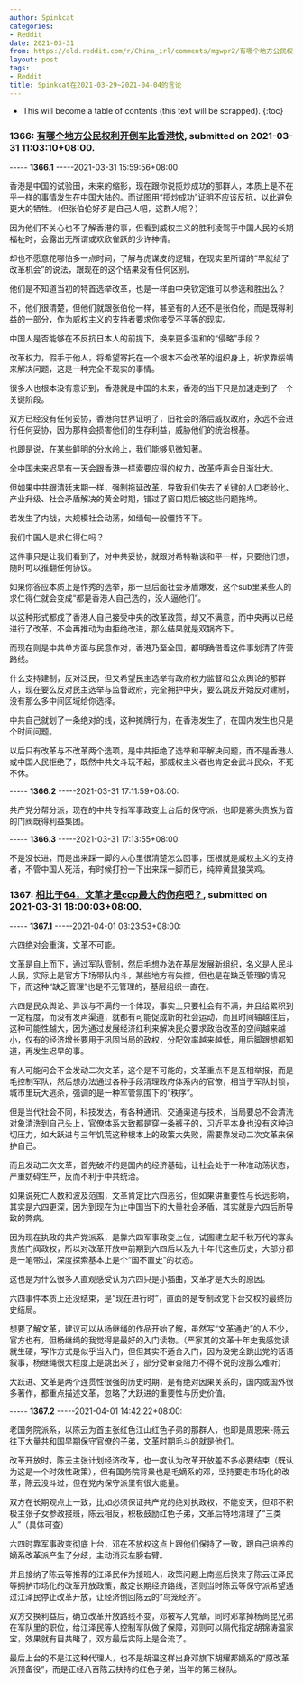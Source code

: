 ```yaml
---
author: Spinkcat
categories:
- Reddit
date: 2021-03-31
from: https://old.reddit.com/r/China_irl/comments/mgwpr2/有哪个地方公民权利开倒车比香港快/
layout: post
tags:
- Reddit
title: Spinkcat在2021-03-29~2021-04-04的言论
---
```


* This will become a table of contents (this text will be scrapped).
{:toc}

### 1366: [有哪个地方公民权利开倒车比香港快](https://old.reddit.com/r/China_irl/comments/mgwpr2/有哪个地方公民权利开倒车比香港快/), submitted on 2021-03-31 11:03:10+08:00.

----- __1366.1__ -----2021-03-31 15:59:56+08:00:

香港是中国的试验田，未来的缩影，现在跟你说揽炒成功的那群人，本质上是不在乎一样的事情发生在中国大陆的。而试图用“揽炒成功”证明不应该反抗，以此避免更大的牺牲。（但张伯伦好歹是自己人吧，这群人呢？）

因为他们不关心也不了解香港的事，但看到威权主义的胜利凌驾于中国人民的长期福祉时，会露出无所谓或欢欣雀跃的少许神情。

却也不愿意花哪怕多一点时间，了解与虎谋皮的逻辑，在现实里所谓的“早就给了改革机会”的说法，跟现在的这个结果没有任何区别。

他们是不知道当初的特首选举改革，也是一样由中央钦定谁可以参选和胜出么？

不，他们很清楚，但他们就跟张伯伦一样，甚至有的人还不是张伯伦，而是既得利益的一部分，作为威权主义的支持者要求你接受不平等的现实。

中国人是否能够在不反抗日本人的前提下，换来更多温和的“侵略”手段？

改革权力，假手于他人，将希望寄托在一个根本不会改革的组织身上，祈求靠绥靖来解决问题，这是一种完全不现实的事情。

很多人也根本没有意识到，香港就是中国的未来，香港的当下只是加速走到了一个关键阶段。

双方已经没有任何妥协，香港向世界证明了，旧社会的落后威权政府，永远不会进行任何妥协，因为那样会损害他们的生存利益，威胁他们的统治根基。

也即是说，在某些鲜明的分水岭上，我们能够见微知著。

全中国未来迟早有一天会跟香港一样索要应得的权力，改革呼声会日渐壮大。

但如果中共跟清廷末期一样，强制拖延改革，导致我们失去了关键的人口老龄化、产业升级、社会矛盾解决的黄金时期，错过了窗口期后被这些问题拖垮。

若发生了内战，大规模社会动荡，如缅甸一般僵持不下。

我们中国人是求仁得仁吗？

这件事只是让我们看到了，对中共妥协，就跟对希特勒谈和平一样，只要他们想，随时可以推翻任何协议。

如果你答应本质上是作秀的选举，那一旦后面社会矛盾爆发，这个sub里某些人的求仁得仁就会变成“都是香港人自己选的，没人逼他们”。

以这种形式都成了香港人自己接受中央的改革政策，却又不满意，而中央再以已经进行了改革，不会再推动为由拒绝改进，那么结果就是双锅齐下。

而现在则是中共单方面与民意作对，香港乃至全国，都明确借着这件事划清了阵营路线。

什么支持建制，反对泛民，但又希望民主选举有政府权力监督和公众舆论的那群人，现在要么反对民主选举与监督政府，完全拥护中央，要么跳反开始反对建制，没有那么多中间区域给你选择。

中共自己就划了一条绝对的线，这种摊牌行为，在香港发生了，在国内发生也只是个时间问题。

以后只有改革与不改革两个选项，是中共拒绝了选举和平解决问题，而不是香港人或中国人民拒绝了，既然中共文斗玩不起，那威权主义者也肯定会武斗民众，不死不休。

----- __1366.2__ -----2021-03-31 17:11:59+08:00:

共产党分帮分派，现在的中共专指军事政变上台后的保守派，也即是寡头贵族为首的门阀既得利益集团。

----- __1366.3__ -----2021-03-31 17:13:55+08:00:

不是没长进，而是出来踩一脚的人心里很清楚怎么回事，压根就是威权主义的支持者，不管中国人死活，有时候打扮一下出来踩一脚而已，纯粹黄鼠狼哭鸡。

### 1367: [相比于64，文革才是ccp最大的伤疤吧？](https://old.reddit.com/r/China_irl/comments/mh2rs5/相比于64文革才是ccp最大的伤疤吧/), submitted on 2021-03-31 18:00:03+08:00.

----- __1367.1__ -----2021-04-01 03:23:53+08:00:

六四绝对会重演，文革不可能。

文革是自上而下，通过军队管制，然后毛想办法在基层发展新组织，名义是人民斗人民，实际上是官方下场带队内斗，某些地方有失控，但也是在缺乏管理的情况下，而这种“缺乏管理”也是不无管理的，基层组织一直在。

六四是民众舆论、异议与不满的一个体现，事实上只要社会有不满，并且给累积到一定程度，而没有发声渠道，就都有可能促成新的社会运动，而且时间轴越往后，这种可能性越大，因为通过发展经济红利来解决民众要求政治改革的空间越来越小，仅有的经济增长要用于巩固当局的政权，分配效率越来越低，用后脚跟想都知道，再发生迟早的事。

有人可能问会不会发动二次文革，这个是不可能的，文革重点不是互相举报，而是毛控制军队，然后想办法通过各种手段清理政府体系内的官僚，相当于军队封锁，城市里玩大逃杀，强调的是一种军管氛围下的“秩序”。

但是当代社会不同，科技发达，有各种通讯、交通渠道与技术，当局要总不会清洗对象清洗到自己头上，官僚体系大致都是穿一条裤子的，习近平本身也没有这种迫切压力，如大跃进与三年饥荒这种根本上的政策大失败，需要靠发动二次文革来保护自己。

而且发动二次文革，首先破坏的是国内的经济基础，让社会处于一种准动荡状态，严重妨碍生产，反而不利于中共统治。

如果说死亡人数和波及范围，文革肯定比六四恶劣，但如果讲重要性与长远影响，其实是六四更深，因为到现在为止中国当下的大量社会矛盾，其实就是六四后所导致的弊病。

因为现在执政的共产党派系，是靠六四军事政变上位，试图建立起千秋万代的寡头贵族门阀政权，所以对改革开放中前期到六四后以及九十年代这些历史，大部分都是一笔带过，深度探索基本上是个“国不置史”的状态。

这也是为什么很多人直观感受认为六四只是小插曲，文革才是大头的原因。

六四事件本质上还没结束，是“现在进行时”，直面的是专制政党下台交权的最终历史结局。

想要了解文革，建议可以从杨继绳的作品开始了解，虽然写“文革通史”的人不少，官方也有，但杨继绳的我觉得是最好的入门读物。（严家其的文革十年史我感觉读就生硬，写作方式是似乎当入门，但但其实不适合入门，因为没完全跳出党的话语叙事，杨继绳很大程度上是跳出来了，部分受审查阻力不得不说的没那么难听）

大跃进、文革是两个连贯性很强的历史时期，是有绝对因果关系的，国内或国外很多著作，都重点描述文革，忽略了大跃进的重要性与历史价值。

----- __1367.2__ -----2021-04-01 14:42:22+08:00:

老国务院派系，以陈云为首主张红色江山红色子弟的那群人，也即是周恩来-陈云往下大量共和国早期保守官僚的子弟，文革时期毛斗的就是他们。

改革开放时，陈云主张计划经济改革，也一度认为改革开放差不多必要结束（既认为这是一个时效性政策），但有国务院背景也是毛嫡系的邓，坚持要走市场化的改革，陈云没斗过，但在党内保守派里有很大能量。

双方在长期观点上一致，比如必须保证共产党的绝对执政权，不能变天，但邓不积极主张子女参政接班，陈云相反，积极鼓励红色子弟，文革后特地清理了“三类人”（具体可查）

六四时靠军事政变彻底上台，邓在不放权这点上跟他们保持了一致，跟自己培养的嫡系改革派产生了分歧，主动消灭左膀右臂。

并且接纳了陈云等推荐的江泽民作为接班人，政策问题上南巡后换来了陈云江泽民等拥护市场化的改革开放政策，敲定长期经济路线，否则当时陈云等保守派希望通过江泽民停止改革开放，让经济倒回陈云的“鸟笼经济”。

双方交换利益后，确立改革开放路线不变，邓被写入党章，同时邓拿掉杨尚昆兄弟在军队里的职位，给江泽民等人控制军队做了保障，邓则可以隔代指定胡锦涛温家宝，效果就有目共睹了，双方最后实际上是合流了。

最后上台的不是江这种代理人，也不是胡温这样出身邓旗下胡耀邦嫡系的“原改革派预备役”，而是正经八百陈云扶持的红色子弟，当年的第三梯队。


